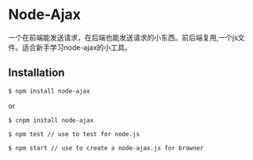 # Node-Ajax

  一个在前端能发送请求，在后端也能发送请求的小东西。前后端复用,一个js文件。适合新手学习node-ajax的小工具。

## Installation

```
$ npm install node-ajax
```

or
```
$ cnpm install node-ajax
```

```
$ npm test // use to test for node.js
```
```
$ npm start // use to create a node-ajax.js for browner
```